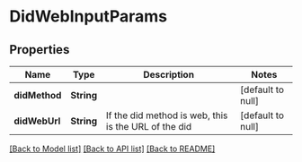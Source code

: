 # DidWebInputParams

## Properties

| Name          | Type       | Description                                          | Notes             |
| ------------- | ---------- | ---------------------------------------------------- | ----------------- |
| **didMethod** | **String** |                                                      | [default to null] |
| **didWebUrl** | **String** | If the did method is web, this is the URL of the did | [default to null] |

[[Back to Model list]](../README.md#documentation-for-models) [[Back to API list]](../README.md#documentation-for-api-endpoints) [[Back to README]](../README.md)
